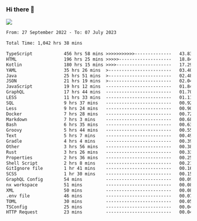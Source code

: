 ### Hi there 👋

<!--<a href="https://github.com/search?o=desc&q=author%3Abushiyi&s=committer-date&type=Commits">-->
<!--    <img align="center" height = "178" src="https://github-readme-stats.vercel.app/api?username=bushiyi&count_private=true&show_icons=true&theme=noctis_minimus&hide=contribs&include_all_commits=true" />-->
<!--</a>-->
<!--<a href="https://github.com/bushiyi?tab=repositories">-->
<!--    <img align="center" height = "178" src="https://github-readme-stats.vercel.app/api/top-langs/?username=bushiyi&count_private=true&theme=noctis_minimus" />-->
<!--</a>-->
 
<!-- [![Ashutosh's github activity graph](https://activity-graph.herokuapp.com/graph?username=bushiyi&theme=react&bg_color=1B2932&point=698B69&line=698B69)](https://github.com/ashutosh00710/github-readme-activity-graph)
 -->


![](https://raw.githubusercontent.com/bushiyi/bushiyi/master/assets/github-contribution-grid-snake.svg)

<!--START_SECTION:waka-->

```txt
From: 27 September 2022 - To: 07 July 2023

Total Time: 1,042 hrs 38 mins

TypeScript            456 hrs 58 mins >>>>>>>>>>>--------------   43.83 %
HTML                  196 hrs 25 mins >>>>>--------------------   18.84 %
Kotlin                180 hrs 15 mins >>>>---------------------   17.29 %
YAML                  35 hrs 26 mins  >------------------------   03.40 %
Java                  25 hrs 51 mins  >------------------------   02.48 %
JSON                  21 hrs 19 mins  >------------------------   02.04 %
JavaScript            19 hrs 12 mins  -------------------------   01.84 %
GraphQL               17 hrs 44 mins  -------------------------   01.70 %
LESS                  11 hrs 33 mins  -------------------------   01.11 %
SQL                   9 hrs 37 mins   -------------------------   00.92 %
Less                  9 hrs 24 mins   -------------------------   00.90 %
Docker                7 hrs 28 mins   -------------------------   00.72 %
Markdown              7 hrs 3 mins    -------------------------   00.68 %
Bash                  6 hrs 35 mins   -------------------------   00.63 %
Groovy                5 hrs 44 mins   -------------------------   00.55 %
Text                  5 hrs 7 mins    -------------------------   00.49 %
Gradle                4 hrs 4 mins    -------------------------   00.39 %
Other                 3 hrs 56 mins   -------------------------   00.38 %
Rust                  3 hrs 26 mins   -------------------------   00.33 %
Properties            2 hrs 36 mins   -------------------------   00.25 %
Shell Script          2 hrs 8 mins    -------------------------   00.21 %
GitIgnore file        1 hr 41 mins    -------------------------   00.16 %
SCSS                  1 hr 30 mins    -------------------------   00.15 %
GraphQL Config        54 mins         -------------------------   00.09 %
nx workspace          51 mins         -------------------------   00.08 %
XML                   50 mins         -------------------------   00.08 %
.env file             46 mins         -------------------------   00.07 %
TOML                  30 mins         -------------------------   00.05 %
TSConfig              25 mins         -------------------------   00.04 %
HTTP Request          23 mins         -------------------------   00.04 %
```

<!--END_SECTION:waka-->


